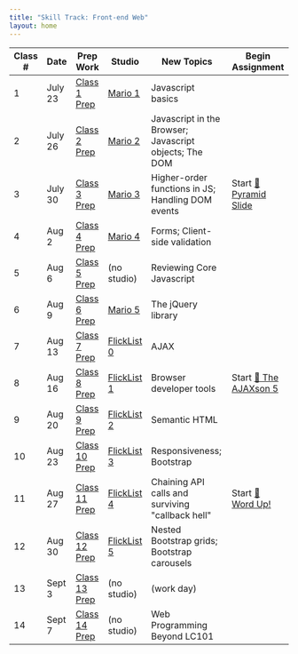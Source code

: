 ```yaml
---
title: "Skill Track: Front-end Web"
layout: home
---
```



Class # | Date | Prep Work | Studio | New Topics | Begin Assignment
|-------|------|-----------|--------|------------|-----------------|
1 | July 23 | [Class 1 Prep](../class-prep/1/) | [Mario 1](../studios/mario/1/) | Javascript basics | |
2 | July 26 | [Class 2 Prep](../class-prep/2/) | [Mario 2](../studios/mario/2/) | Javascript in the Browser; Javascript objects; The DOM | |
3 | July 30 | [Class 3 Prep](../class-prep/3/) | [Mario 3](../studios/mario/3/) | Higher-order functions in JS; Handling DOM events | Start [🐘 Pyramid Slide](../assignments/pyramid-slide/) |
4 | Aug 2 | [Class 4 Prep](../class-prep/4/) | [Mario 4](../studios/mario/4/) | Forms; Client-side validation | |
5 | Aug 6 | [Class 5 Prep](../class-prep/5/) | (no studio) | Reviewing Core Javascript | |
6 | Aug 9 | [Class 6 Prep](../class-prep/6/) | [Mario 5](../studios/mario/5/) | The jQuery library | |
7 | Aug 13 | [Class 7 Prep](../class-prep/7/) | [FlickList 0](../studios/flicklist/0/) | AJAX | |
8 | Aug 16 | [Class 8 Prep](../class-prep/8/) | [FlickList 1](../studios/flicklist/1/) | Browser developer tools | Start [🐘 The AJAXson 5](../assignments/ajaxson-5/) |
9 | Aug 20 | [Class 9 Prep](../class-prep/9/) | [FlickList 2](../studios/flicklist/2/) | Semantic HTML | |
10 | Aug 23 | [Class 10 Prep](../class-prep/10/) | [FlickList 3](../studios/flicklist/3/) | Responsiveness; Bootstrap | |
11 | Aug 27 | [Class 11 Prep](../class-prep/11/) | [FlickList 4](../studios/flicklist/4/) | Chaining API calls and surviving "callback hell" | Start [🐘 Word Up!](../assignments/word-up/) |
12 | Aug 30 | [Class 12 Prep](../class-prep/12/) | [FlickList 5](../studios/flicklist/5/) | Nested Bootstrap grids; Bootstrap carousels | |
13 | Sept 3 | [Class 13 Prep](../class-prep/13/) | (no studio) | (work day) | |
14 | Sept 7 | [Class 14 Prep](../class-prep/14/) | (no studio) | Web Programming Beyond LC101 | |
